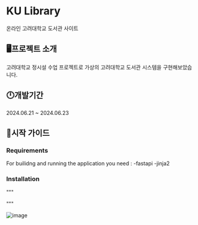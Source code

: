 # KU Library
온라인 고려대학교 도서관 사이트

## 🖥프로젝트 소개 
고려대학교 정시설 수업 프로젝트로 가상의 고려대학교 도서관 시스템을 구현해보았습니다. 

## 🕛개발기간 
2024.06.21 ~ 2024.06.23

## 🤷시작 가이드
### Requirements
For builidng and running the application you need : 
    -fastapi
    -jinja2

### Installation
"""


"""





![image](https://github.com/kangminhyeok02/KU_library/assets/110012174/bae74ff5-e0b2-4ed0-a665-ee0a57f68b22)

